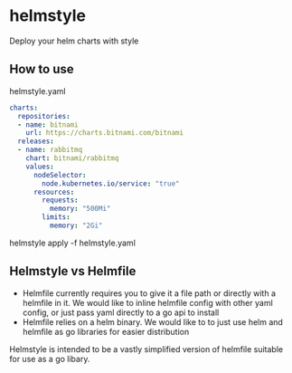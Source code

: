 # helmstyle
Deploy your helm charts with style

## How to use

helmstyle.yaml
```yaml
charts:
  repositories:
  - name: bitnami
    url: https://charts.bitnami.com/bitnami
  releases:
  - name: rabbitmq
    chart: bitnami/rabbitmq
    values:
      nodeSelector:
        node.kubernetes.io/service: "true"
      resources:
        requests:
          memory: "500Mi"
        limits:
          memory: "2Gi"
```

helmstyle apply -f helmstyle.yaml


## Helmstyle vs Helmfile
* Helmfile currently requires you to give it a file path or directly with a helmfile in it.   We would like to inline helmfile config with other yaml config, or just pass yaml directly to a go api to install
* Helmfile relies on a helm binary.   We would like to to just use helm and helmfile as go libraries for easier distribution

Helmstyle is intended to be a vastly simplified version of helmfile suitable for use as a go libary.  



